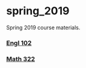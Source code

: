 # spring_2019
Spring 2019 course materials. 

### [Engl 102](https://github.com/boyuandong/spring_2019/tree/main/2019%20Spring/ENGL%20102)
### [Math 322](https://github.com/boyuandong/spring_2019/tree/main/2019%20Spring/Math%20322)
